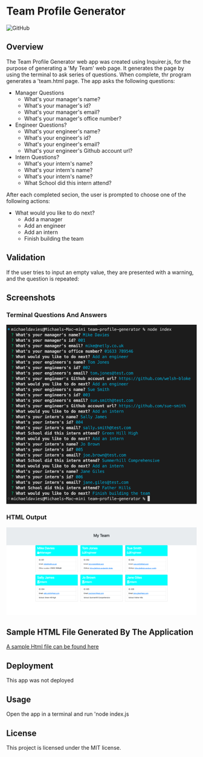 # Team Profile Generator

![GitHub](https://img.shields.io/github/license/welsh-bloke/prework-study-guide?logo=GitHub&style=flat-square)

## Overview

The Team Profile Generator web app was created using Inquirer.js, for the purpose of generating a 'My Team' web page. It generates the page by using the terminal 
to ask series of questions. When complete, thr program generates a 'team.html page. The app asks the following questions:

* Manager Questions
    * What's your manager's name?
    * What's your manager's id?
    * What's your manager's email?
    * What's your manager's office number?
* Engineer Questions?
    * What's your engineer's name?
    * What's your engineer's id?
    * What's your engineer's email?
    * What's your engineer's Github account url?
* Intern Questions?
    * What's your intern's name?
    * What's your intern's name?
    * What's your intern's name?
    * What School did this intern attend?

After each completed secion, the user is prompted to choose one of the following actions:

* What would you like to do next?
    * Add a manager
    * Add an engineer
    * Add an intern
    * Finish building the team

## Validation

If the user tries to input an empty value, they are presented with a warning, and the question is repeated:

## Screenshots

### Terminal Questions And Answers

<img src="./src/assets/terminal.png" width="600">

### HTML Output

<img src="./src/assets/output.png" width="600">

## Sample HTML File Generated By The Application

[A sample Html file can be found here](https://github.com/welsh-bloke/team-profile-generator)

## Deployment

This app was not deployed

## Usage

Open the app in a terminal and run 'node index.js

## License

This project is licensed under the MIT license.
